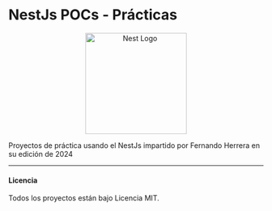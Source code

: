 # NestJs POCs - Prácticas

<p align="center">
  <a href="http://nestjs.com/" target="blank"><img src="https://nestjs.com/img/logo-small.svg" width="200" alt="Nest Logo" /></a>
</p>

Proyectos de práctica usando el NestJs impartido por Fernando Herrera en su edición de 2024

<hr/>

#### Licencia
Todos los proyectos están bajo Licencia MIT.
